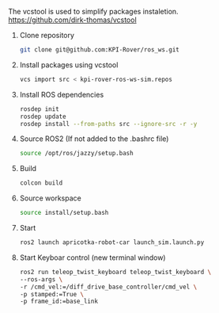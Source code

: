 The vcstool is used to simplify packages instaletion.
https://github.com/dirk-thomas/vcstool 

1. Clone repository
    ```bash
    git clone git@github.com:KPI-Rover/ros_ws.git
    ```
1. Install packages using vcstool 
    ```bash
    vcs import src < kpi-rover-ros-ws-sim.repos
    ```
1. Install ROS dependencies
    ```bash
    rosdep init 
    rosdep update
    rosdep install --from-paths src --ignore-src -r -y
    ```
2. Source ROS2 (If not added to the .bashrc file)
    ```bash
    source /opt/ros/jazzy/setup.bash
    ```  
1. Build
    ```bash
    colcon build
    ```
1. Source workspace
    ```bash
    source install/setup.bash
    ```
1. Start 
    ```bash
    ros2 launch apricotka-robot-car launch_sim.launch.py
    ```
1. Start Keyboar control (new terminal window)
    ```bash
    ros2 run teleop_twist_keyboard teleop_twist_keyboard \
    --ros-args \
    -r /cmd_vel:=/diff_drive_base_controller/cmd_vel \
    -p stamped:=True \
    -p frame_id:=base_link
    ```
